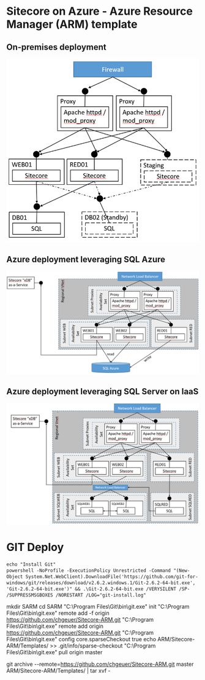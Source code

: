 # Sitecore on Azure - Azure Resource Manager (ARM) template


## On-premises deployment

<img src="img/legacy.png"></img>

## Azure deployment leveraging SQL Azure

<img src="img/new-saas.png"></img>

## Azure deployment leveraging SQL Server on IaaS

<img src="img/new-iaas.png"></img>





# GIT Deploy




```
echo "Install Git"
powershell -NoProfile -ExecutionPolicy Unrestricted -Command "(New-Object System.Net.WebClient).DownloadFile('https://github.com/git-for-windows/git/releases/download/v2.6.2.windows.1/Git-2.6.2-64-bit.exe', 'Git-2.6.2-64-bit.exe')" && .\Git-2.6.2-64-bit.exe /VERYSILENT /SP- /SUPPRESSMSGBOXES /NORESTART /LOG="git-install.log" 
```


mkdir SARM
cd SARM
"C:\Program Files\Git\bin\git.exe" init
"C:\Program Files\Git\bin\git.exe" remote add -f origin https://github.com/chgeuer/Sitecore-ARM.git
"C:\Program Files\Git\bin\git.exe" remote add origin https://github.com/chgeuer/Sitecore-ARM.git
"C:\Program Files\Git\bin\git.exe" config core.sparseCheckout true
echo ARM/Sitecore-ARM/Templates/ >> .git/info/sparse-checkout
"C:\Program Files\Git\bin\git.exe" pull origin master

git archive --remote=https://github.com/chgeuer/Sitecore-ARM.git master ARM/Sitecore-ARM/Templates/ | tar xvf -

